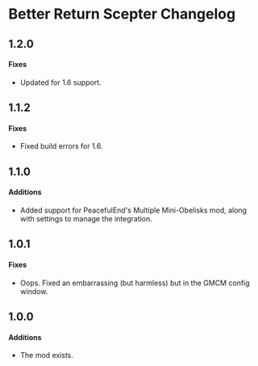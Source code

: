 ﻿# Better Return Scepter Changelog

## 1.2.0
#### Fixes
* Updated for 1.6 support.

## 1.1.2
#### Fixes
* Fixed build errors for 1.6.

## 1.1.0
#### Additions
* Added support for PeacefulEnd's Multiple Mini-Obelisks mod, along with settings to manage the integration.

## 1.0.1
#### Fixes
* Oops. Fixed an embarrassing (but harmless) but in the GMCM config window.

## 1.0.0
#### Additions
* The mod exists.
